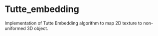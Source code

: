 # Tutte_embedding

Implementation of Tutte Embedding algorithm to map 2D texture to non-uniformed 3D object.  
